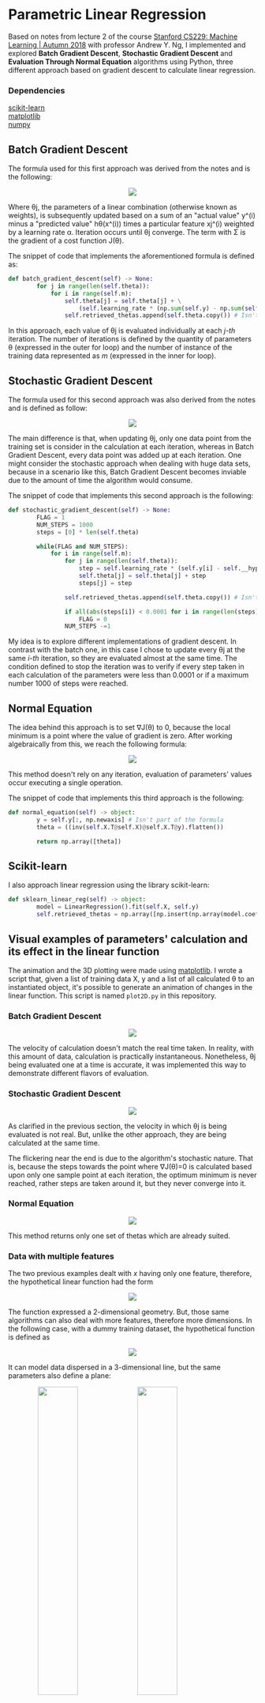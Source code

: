 # Parametric Linear Regression

Based on notes from lecture 2 of the course [Stanford CS229: Machine Learning | Autumn 2018](https://www.youtube.com/watch?v=jGwO_UgTS7I&list=PLoROMvodv4rMiGQp3WXShtMGgzqpfVfbU) with professor Andrew Y. Ng, I implemented and explored **Batch Gradient Descent**, **Stochastic Gradient Descent** and **Evaluation Through Normal Equation** algorithms using Python, three different approach based on gradient descent to calculate linear regression.

### Dependencies 
[scikit-learn](https://scikit-learn.org/stable/)</br>
[matplotlib](https://matplotlib.org/)</br>
[numpy](https://numpy.org/)

## Batch Gradient Descent
The formula used for this first approach was derived from the notes and is the following:

<p align="center"><img src="http://www.sciweavers.org/download/Tex2Img_1615042970.png"></p>

Where θj, the parameters of a linear combination (otherwise known as weights), is subsequently updated based on a sum of an "actual value" y^(i) minus a "predicted value" hθ(x^(i)) times a particular feature xj^(i) weighted by a learning rate α. Iteration occurs until θj converge. The term with Σ is the gradient of a cost function J(θ).


The snippet of code that implements the aforementioned formula is defined as:

```python
def batch_gradient_descent(self) -> None:
        for j in range(len(self.theta)):
            for i in range(self.m):
                self.theta[j] = self.theta[j] + \
                    (self.learning_rate * (np.sum(self.y) - np.sum(self.X * self.theta)) * self.X[i][j])
                self.retrieved_thetas.append(self.theta.copy()) # Isn't part of the formula
```

In this approach, each value of θj is evaluated individually at each *j-th* iteration. The number of iterations is defined by the quantity of parameters θ (expressed in the outer for loop) and the number of instance of the training data represented as *m* (expressed in the inner for loop).

## Stochastic Gradient Descent
The formula used for this second approach was also derived from the notes and is defined as follow:

<p align="center"><img src="http://www.sciweavers.org/download/Tex2Img_1615044029.png"></p>

The main difference is that, when updating θj, only one data point from the training set is consider in the calculation at each iteration, whereas in Batch Gradient Descent, every data point was added up at each iteration. One might consider the stochastic approach when dealing with huge data sets, because in a scenario like this, Batch Gradient Descent becomes inviable due to the amount of time the algorithm would consume.

The snippet of code that implements this second approach is the following:

```python
def stochastic_gradient_descent(self) -> None:
        FLAG = 1
        NUM_STEPS = 1000
        steps = [0] * len(self.theta)

        while(FLAG and NUM_STEPS):
            for i in range(self.m):
                for j in range(len(self.theta)):
                    step = self.learning_rate * (self.y[i] - self.__hypothesis(self.X[i])) * self.X[i][j]
                    self.theta[j] = self.theta[j] + step
                    steps[j] = step

                self.retrieved_thetas.append(self.theta.copy()) # Isn't part of the formula

                if all(abs(steps[i]) < 0.0001 for i in range(len(steps))):
                    FLAG = 0
                NUM_STEPS -=1
```

My idea is to explore different implementations of gradient descent. In contrast with the batch one, in this case I chose to update every θj at the same *i-th* iteration, so they are evaluated almost at the same time. The condition defined to stop the iteration was to verify if every step taken in each calculation of the parameters were less than 0.0001 or if a maximum number 1000 of steps were reached.

## Normal Equation
The idea behind this approach is to set ∇J(θ) to 0, because the local minimum is a point where the value of gradient is zero. After working algebraically from this, we reach the following formula:

<p align="center"><img src="http://www.sciweavers.org/download/Tex2Img_1615376864.png"></p>

This method doesn't rely on any iteration, evaluation of parameters' values occur executing a single operation.

The snippet of code that implements this third approach is the following:

```python
def normal_equation(self) -> object:
        y = self.y[:, np.newaxis] # Isn't part of the formula
        theta = ((inv(self.X.T@self.X)@self.X.T@y).flatten())

        return np.array([theta])
```

## Scikit-learn
I also approach linear regression using the library scikit-learn:
```python
def sklearn_linear_reg(self) -> object:
        model = LinearRegression().fit(self.X, self.y)
        self.retrieved_thetas = np.array([np.insert(np.array(model.coef_[1]), 0, model.intercept_)])
```

## Visual examples of parameters' calculation and its effect in the linear function
The animation and the 3D plotting were made using [matplotlib](https://github.com/matplotlib/). I wrote a script that, given a list of training data X, y and a list of all calculated θ to an instantiated object, it's possible to generate an animation of changes in the linear function. This script is named ```plot2D.py``` in this repository.

### Batch Gradient Descent
<p align="center"><img src="https://user-images.githubusercontent.com/29299799/110643351-c5487300-8192-11eb-978b-9f441364457f.gif"></p>

The velocity of calculation doesn't match the real time taken. In reality, with this amount of data, calculation is practically instantaneous. Nonetheless, θj being evaluated one at a time is accurate, it was implemented this way to demonstrate different flavors of evaluation.

### Stochastic Gradient Descent
<p align="center"><img src="https://user-images.githubusercontent.com/29299799/110643352-c5e10980-8192-11eb-85ba-398fc08e52d0.gif"></p>

As clarified in the previous section, the velocity in which θj is being evaluated is not real. But, unlike the other approach, they are being calculated at the same time.

The flickering near the end is due to the algorithm's stochastic nature. That is, because the steps towards the point where ∇J(θ)=0 is calculated based upon only one sample point at each iteration, the optimum minimum is never reached, rather steps are taken around it, but they never converge into it.

### Normal Equation
<p align="center"><img src="https://user-images.githubusercontent.com/29299799/110643347-c4afdc80-8192-11eb-94f2-192884d53e4e.png"></p>

This method returns only one set of thetas which are already suited.

### Data with multiple features
The two previous examples dealt with *x* having only one feature, therefore, the hypothetical linear function had the form

<p align="center"><img src="http://www.sciweavers.org/download/Tex2Img_1615045196.png"></p>

The function expressed a 2-dimensional geometry. But, those same algorithms can also deal with more features, therefore more dimensions. In the following case, with a dummy training dataset, the hypothetical function is defined as

<p align="center"><img src="http://www.sciweavers.org/download/Tex2Img_1615045238.png"></p>

It can model data dispersed in a 3-dimensional line, but the same parameters also define a plane:

<div align="center">
        <img src="https://user-images.githubusercontent.com/29299799/110643241-a518b400-8192-11eb-8730-6af7e448a996.png" width="40%" height="40%" style="float:left;">
        <img src="https://user-images.githubusercontent.com/29299799/110643248-a8ac3b00-8192-11eb-93d9-94fc79fe98ba.png" width="40%" height="40%" style="float:left;">
</div>
